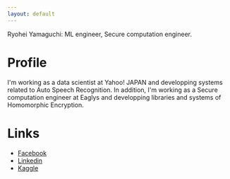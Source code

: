 ```yaml
---
layout: default
---
```

Ryohei Yamaguchi: ML engineer, Secure computation engineer.

# Profile
I'm working as a data scientist at Yahoo! JAPAN and developping systems related to Auto Speech Recognition. In addition, I'm working as a Secure computation engineer at Eaglys and developping libraries and systems of Homomorphic Encryption. 

# Links
<a class="icon-twitter social-button grey" href="http://twitter.com/username"></a> 
<a class="icon-facebook social-button grey" href="http://instagram.com/username"></a>
<a class="icon-linkedin social-button grey" href="http://instagram.com/username"></a>
- [Facebook](https://www.facebook.com/guchiryo)
- [Linkedin](https://www.linkedin.com/in/ryohei-yamaguchi-yjcp/)
- [Kaggle](https://www.kaggle.com/gpiyama2119)

